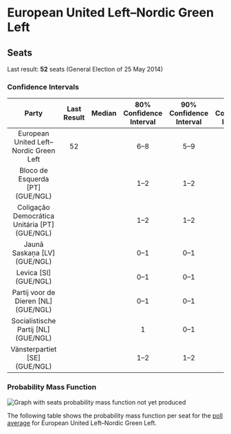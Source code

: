 # European United Left–Nordic Green Left

## Seats

Last result: **52** seats (General Election of 25 May 2014)

### Confidence Intervals

| Party | Last Result | Median | 80% Confidence Interval | 90% Confidence Interval | 95% Confidence Interval | 99% Confidence Interval |
|:-----:|:-----------:|:------:|:-----------------------:|:-----------------------:|:-----------------------:|:-----------------------:|
| European United Left–Nordic Green Left | 52 |  | 6–8 | 5–9 | 5–9 | 4–10 |
| Bloco de Esquerda [PT] (GUE/NGL) | |  | 1–2 | 1–2 | 1–3 | 1–3 |
| Coligação Democrática Unitária [PT] (GUE/NGL) | |  | 1–2 | 1–2 | 1–2 | 1–2 |
| Jaunā Saskaņa [LV] (GUE/NGL) | |  | 0–1 | 0–1 | 0–1 | 0–1 |
| Levica [SI] (GUE/NGL) | |  | 0–1 | 0–1 | 0–1 | 0–1 |
| Partij voor de Dieren [NL] (GUE/NGL) | |  | 0–1 | 0–1 | 0–1 | 0–1 |
| Socialistische Partij [NL] (GUE/NGL) | |  | 1 | 0–1 | 0–1 | 0–2 |
| Vänsterpartiet [SE] (GUE/NGL) | |  | 1–2 | 1–2 | 1–2 | 1–3 |

### Probability Mass Function

![Graph with seats probability mass function not yet produced](average-2019-07-31-seats-pmf-europeanunitedleft–nordicgreenleft.png "Seats Probability Mass Function")

The following table shows the probability mass function per seat for the [poll average](average-2019-07-31.html) for European United Left–Nordic Green Left.

